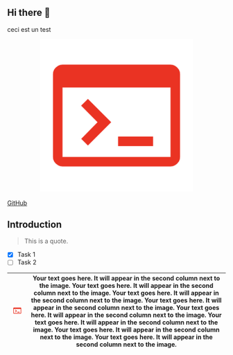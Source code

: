 ## Hi there 👋
ceci est un test

<p align="center">
<img src="assets/img/erp.png" alt="Example Image" width="70%" />
</p>

[GitHub](https://github.com)
## Introduction
> This is a quote.
- [x] Task 1
- [ ] Task 2

| <img src="assets/img/erp.png" alt="Description of the image" width="70%"> | Your text goes here. It will appear in the second column next to the image. Your text goes here. It will appear in the second column next to the image. Your text goes here. It will appear in the second column next to the image. Your text goes here. It will appear in the second column next to the image. Your text goes here. It will appear in the second column next to the image. Your text goes here. It will appear in the second column next to the image. Your text goes here. It will appear in the second column next to the image. Your text goes here. It will appear in the second column next to the image. |
|:--:|---|
